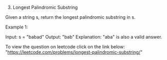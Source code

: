 3. Longest Palindromic Substring

Given a string s, return the longest palindromic substring in s.

Example 1:

Input: s = "babad"
Output: "bab"
Explanation: "aba" is also a valid answer.

To view the question on leetcode click on the link below: 
    "https://leetcode.com/problems/longest-palindromic-substring/"